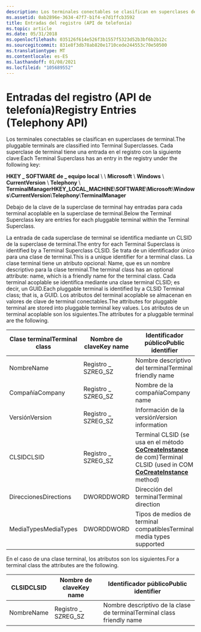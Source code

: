 ```yaml
---
description: Los terminales conectables se clasifican en superclases de terminal.
ms.assetid: 0ab2896e-3634-47f7-b1f4-e7d1ffcb3592
title: Entradas del registro (API de telefonía)
ms.topic: article
ms.date: 05/31/2018
ms.openlocfilehash: 035126f614e526f3b1557f5323d52b3bf6b2b12c
ms.sourcegitcommit: 831e8f3db78ab820e1710cede244553c70e50500
ms.translationtype: MT
ms.contentlocale: es-ES
ms.lasthandoff: 01/08/2021
ms.locfileid: "105689552"
---
```

# <a name="registry-entries-telephony-api"></a><span data-ttu-id="1f70d-103">Entradas del registro (API de telefonía)</span><span class="sxs-lookup"><span data-stu-id="1f70d-103">Registry Entries (Telephony API)</span></span>

<span data-ttu-id="1f70d-104">Los terminales conectables se clasifican en superclases de terminal.</span><span class="sxs-lookup"><span data-stu-id="1f70d-104">The pluggable terminals are classified into Terminal Superclasses.</span></span> <span data-ttu-id="1f70d-105">Cada superclase de terminal tiene una entrada en el registro con la siguiente clave:</span><span class="sxs-lookup"><span data-stu-id="1f70d-105">Each Terminal Superclass has an entry in the registry under the following key:</span></span>

<span data-ttu-id="1f70d-106">**HKEY \_ SOFTWARE de \_ equipo local** \\  \\ **Microsoft** \\ **Windows** \\ **CurrentVersion** \\ **Telephony** \\ **TerminalManager**</span><span class="sxs-lookup"><span data-stu-id="1f70d-106">**HKEY\_LOCAL\_MACHINE**\\**SOFTWARE**\\**Microsoft**\\**Windows**\\**CurrentVersion**\\**Telephony**\\**TerminalManager**</span></span>

<span data-ttu-id="1f70d-107">Debajo de la clave de la superclase de terminal hay entradas para cada terminal acoplable en la superclase de terminal.</span><span class="sxs-lookup"><span data-stu-id="1f70d-107">Below the Terminal Superclass key are entries for each pluggable terminal within the Terminal Superclass.</span></span>

<span data-ttu-id="1f70d-108">La entrada de cada superclase de terminal se identifica mediante un CLSID de la superclase de terminal.</span><span class="sxs-lookup"><span data-stu-id="1f70d-108">The entry for each Terminal Superclass is identified by a Terminal Superclass CLSID.</span></span> <span data-ttu-id="1f70d-109">Se trata de un identificador único para una clase de terminal.</span><span class="sxs-lookup"><span data-stu-id="1f70d-109">This is a unique identifier for a terminal class.</span></span> <span data-ttu-id="1f70d-110">La clase terminal tiene un atributo opcional: Name, que es un nombre descriptivo para la clase terminal.</span><span class="sxs-lookup"><span data-stu-id="1f70d-110">The terminal class has an optional attribute: name, which is a friendly name for the terminal class.</span></span> <span data-ttu-id="1f70d-111">Cada terminal acoplable se identifica mediante una clase terminal CLSID; es decir, un GUID.</span><span class="sxs-lookup"><span data-stu-id="1f70d-111">Each pluggable terminal is identified by a CLSID Terminal class; that is, a GUID.</span></span> <span data-ttu-id="1f70d-112">Los atributos del terminal acoplable se almacenan en valores de clave de terminal conectables.</span><span class="sxs-lookup"><span data-stu-id="1f70d-112">The attributes for pluggable terminal are stored into pluggable terminal key values.</span></span> <span data-ttu-id="1f70d-113">Los atributos de un terminal acoplable son los siguientes.</span><span class="sxs-lookup"><span data-stu-id="1f70d-113">The attributes for a pluggable terminal are the following.</span></span>



| <span data-ttu-id="1f70d-114">Clase terminal</span><span class="sxs-lookup"><span data-stu-id="1f70d-114">Terminal class</span></span> | <span data-ttu-id="1f70d-115">Nombre de clave</span><span class="sxs-lookup"><span data-stu-id="1f70d-115">Key name</span></span> | <span data-ttu-id="1f70d-116">Identificador público</span><span class="sxs-lookup"><span data-stu-id="1f70d-116">Public identifier</span></span>                                                                 |
|----------------|----------|-----------------------------------------------------------------------------------|
| <span data-ttu-id="1f70d-117">Nombre</span><span class="sxs-lookup"><span data-stu-id="1f70d-117">Name</span></span>           | <span data-ttu-id="1f70d-118">Registro \_ SZ</span><span class="sxs-lookup"><span data-stu-id="1f70d-118">REG\_SZ</span></span>  | <span data-ttu-id="1f70d-119">Nombre descriptivo del terminal</span><span class="sxs-lookup"><span data-stu-id="1f70d-119">Terminal friendly name</span></span>                                                            |
| <span data-ttu-id="1f70d-120">Compañía</span><span class="sxs-lookup"><span data-stu-id="1f70d-120">Company</span></span>        | <span data-ttu-id="1f70d-121">Registro \_ SZ</span><span class="sxs-lookup"><span data-stu-id="1f70d-121">REG\_SZ</span></span>  | <span data-ttu-id="1f70d-122">Nombre de la compañía</span><span class="sxs-lookup"><span data-stu-id="1f70d-122">Company name</span></span>                                                                      |
| <span data-ttu-id="1f70d-123">Versión</span><span class="sxs-lookup"><span data-stu-id="1f70d-123">Version</span></span>        | <span data-ttu-id="1f70d-124">Registro \_ SZ</span><span class="sxs-lookup"><span data-stu-id="1f70d-124">REG\_SZ</span></span>  | <span data-ttu-id="1f70d-125">Información de la versión</span><span class="sxs-lookup"><span data-stu-id="1f70d-125">Version information</span></span>                                                               |
| <span data-ttu-id="1f70d-126">CLSID</span><span class="sxs-lookup"><span data-stu-id="1f70d-126">CLSID</span></span>          | <span data-ttu-id="1f70d-127">Registro \_ SZ</span><span class="sxs-lookup"><span data-stu-id="1f70d-127">REG\_SZ</span></span>  | <span data-ttu-id="1f70d-128">Terminal CLSID (se usa en el método [**CoCreateInstance**](/windows/win32/api/combaseapi/nf-combaseapi-cocreateinstance) de com)</span><span class="sxs-lookup"><span data-stu-id="1f70d-128">Terminal CLSID (used in COM [**CoCreateInstance**](/windows/win32/api/combaseapi/nf-combaseapi-cocreateinstance) method)</span></span> |
| <span data-ttu-id="1f70d-129">Direcciones</span><span class="sxs-lookup"><span data-stu-id="1f70d-129">Directions</span></span>     | <span data-ttu-id="1f70d-130">DWORD</span><span class="sxs-lookup"><span data-stu-id="1f70d-130">DWORD</span></span>    | <span data-ttu-id="1f70d-131">Dirección del terminal</span><span class="sxs-lookup"><span data-stu-id="1f70d-131">Terminal direction</span></span>                                                                |
| <span data-ttu-id="1f70d-132">MediaTypes</span><span class="sxs-lookup"><span data-stu-id="1f70d-132">MediaTypes</span></span>     | <span data-ttu-id="1f70d-133">DWORD</span><span class="sxs-lookup"><span data-stu-id="1f70d-133">DWORD</span></span>    | <span data-ttu-id="1f70d-134">Tipos de medios de terminal compatibles</span><span class="sxs-lookup"><span data-stu-id="1f70d-134">Terminal media types supported</span></span>                                                    |



 

<span data-ttu-id="1f70d-135">En el caso de una clase terminal, los atributos son los siguientes.</span><span class="sxs-lookup"><span data-stu-id="1f70d-135">For a terminal class the attributes are the following.</span></span>



| <span data-ttu-id="1f70d-136">CLSID</span><span class="sxs-lookup"><span data-stu-id="1f70d-136">CLSID</span></span> | <span data-ttu-id="1f70d-137">Nombre de clave</span><span class="sxs-lookup"><span data-stu-id="1f70d-137">Key name</span></span> | <span data-ttu-id="1f70d-138">Identificador público</span><span class="sxs-lookup"><span data-stu-id="1f70d-138">Public identifier</span></span>            |
|-------|----------|------------------------------|
| <span data-ttu-id="1f70d-139">Nombre</span><span class="sxs-lookup"><span data-stu-id="1f70d-139">Name</span></span>  | <span data-ttu-id="1f70d-140">Registro \_ SZ</span><span class="sxs-lookup"><span data-stu-id="1f70d-140">REG\_SZ</span></span>  | <span data-ttu-id="1f70d-141">Nombre descriptivo de la clase de terminal</span><span class="sxs-lookup"><span data-stu-id="1f70d-141">Terminal class friendly name</span></span> |



 

 

 
